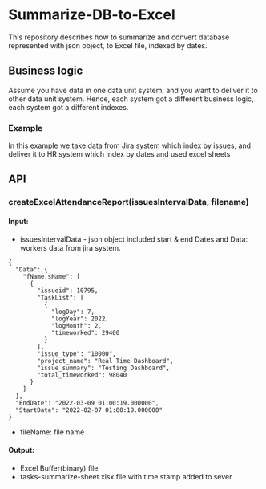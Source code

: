 # Summarize-DB-to-Excel
This repository describes how to summarize and convert database represented with json object, to Excel file, indexed by dates.
## Business logic
Assume you have data in one data unit system, and you want to deliver it to other data unit system.
Hence, each system got a different business logic, each system got a different indexes.
### Example
In this example we take data from Jira system which index by issues, and deliver it to HR system which index by dates and used excel sheets
## API
### createExcelAttendanceReport(issuesIntervalData, filename)
#### Input:
- issuesIntervalData - json object included start & end Dates and Data: workers data from jira system.
```
{
  "Data": {
    "fName.sName": [
      {
        "issueid": 10795,
        "TaskList": [
          {
            "logDay": 7,
            "logYear": 2022,
            "logMonth": 2,
            "timeworked": 29400
          }
        ],
        "issue_type": "10000",
        "project_name": "Real Time Dashboard",
        "issue_summary": "Testing Dashboard",
        "total_timeworked": 98040
      }
    ]
  },
  "EndDate": "2022-03-09 01:00:19.000000",
  "StartDate": "2022-02-07 01:00:19.000000"
}
```
- fileName: file name
#### Output:
- Excel Buffer(binary) file
- tasks-summarize-sheet.xlsx file with time stamp added to sever

